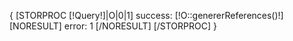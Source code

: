 {
[STORPROC [!Query!]|O|0|1]
    success: [!O::genererReferences()!]
    [NORESULT]
    error: 1
    [/NORESULT]
[/STORPROC]
 }
